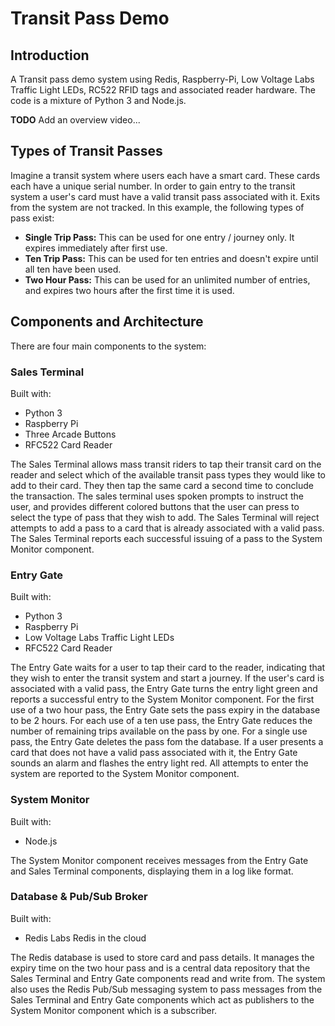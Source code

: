 # Transit Pass Demo

## Introduction

A Transit pass demo system using Redis, Raspberry-Pi, Low Voltage Labs Traffic Light LEDs, RC522 RFID tags and associated reader hardware.  The code is a mixture of Python 3 and Node.js.

**TODO** Add an overview video...

## Types of Transit Passes

Imagine a transit system where users each have a smart card.  These cards each have a unique serial number.  In order to gain entry to the transit system a user's card must have a valid transit pass associated with it.  Exits from the system are not tracked.  In this example, the following types of pass exist:

* **Single Trip Pass:** This can be used for one entry / journey only.  It expires immediately after first use.
* **Ten Trip Pass:** This can be used for ten entries and doesn't expire until all ten have been used.
* **Two Hour Pass:** This can be used for an unlimited number of entries, and expires two hours after the first time it is used.

## Components and Architecture

There are four main components to the system:

### Sales Terminal 

Built with: 

* Python 3
* Raspberry Pi
* Three Arcade Buttons
* RFC522 Card Reader

The Sales Terminal allows mass transit riders to tap their transit card on the reader and select which of the available transit pass types they would like to add to their card.  They then tap the same card a second time to conclude the transaction.  The sales terminal uses spoken prompts to instruct the user, and provides different colored buttons that the user can press to select the type of pass that they wish to add.  The Sales Terminal will reject attempts to add a pass to a card that is already associated with a valid pass.  The Sales Terminal reports each successful issuing of a pass to the System Monitor component.

### Entry Gate

Built with: 

* Python 3
* Raspberry Pi
* Low Voltage Labs Traffic Light LEDs
* RFC522 Card Reader

The Entry Gate waits for a user to tap their card to the reader, indicating that they wish to enter the transit system and start a journey.  If the user's card is associated with a valid pass, the Entry Gate turns the entry light green and reports a successful entry to the System Monitor component.  For the first use of a two hour pass, the Entry Gate sets the pass expiry in the database to be 2 hours.  For each use of a ten use pass, the Entry Gate reduces the number of remaining trips available on the pass by one.  For a single use pass, the Entry Gate deletes the pass fom the database.  If a user presents a card that does not have a valid pass associated with it, the Entry Gate sounds an alarm and flashes the entry light red.  All attempts to enter the system are reported to the System Monitor component.

### System Monitor

Built with:

* Node.js

The System Monitor component receives messages from the Entry Gate and Sales Terminal components, displaying them in a log like format.

### Database & Pub/Sub Broker

Built with:

* Redis Labs Redis in the cloud

The Redis database is used to store card and pass details.  It manages the expiry time on the two hour pass and is a central data repository that the Sales Terminal and Entry Gate components read and write from.  The system also uses the Redis Pub/Sub messaging system to pass messages from the Sales Terminal and Entry Gate components which act as publishers to the System Monitor component which is a subscriber.
